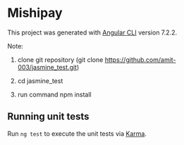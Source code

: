 # Mishipay

This project was generated with [Angular CLI](https://github.com/angular/angular-cli) version 7.2.2.

Note:

1. clone git repository (git clone https://github.com/amit-003/jasmine_test.git)

2. cd jasmine_test

3. run command npm install

## Running unit tests

Run `ng test` to execute the unit tests via [Karma](https://karma-runner.github.io).



